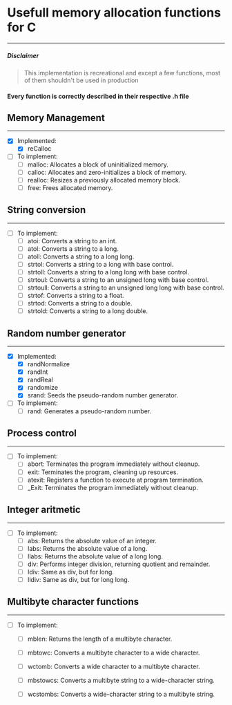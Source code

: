 # Usefull memory allocation functions for C
---

##### Disclaimer
> This implementation is recreational and except a few functions, most of them shouldn't be used in
> production

#### Every function is correctly described in their respective .h file
## Memory Management
---
- [x] Implemented:
    - [x] reCalloc

- [ ] To implement:
    - [ ] malloc: Allocates a block of uninitialized memory.
    - [ ] calloc: Allocates and zero-initializes a block of memory.
    - [ ] realloc: Resizes a previously allocated memory block.
    - [ ] free: Frees allocated memory.

## String conversion
---
- [ ] To implement:
    - [ ] atoi: Converts a string to an int.
    - [ ] atol: Converts a string to a long.
    - [ ] atoll: Converts a string to a long long.
    - [ ] strtol: Converts a string to a long with base control.
    - [ ] strtoll: Converts a string to a long long with base control.
    - [ ] strtoul: Converts a string to an unsigned long with base control.
    - [ ] strtoull: Converts a string to an unsigned long long with base control.
    - [ ] strtof: Converts a string to a float.
    - [ ] strtod: Converts a string to a double.
    - [ ] strtold: Converts a string to a long double.

## Random number generator
---
- [x] Implemented:
    - [x] randNormalize
    - [x] randInt
    - [x] randReal
    - [x] randomize
    - [x] srand: Seeds the pseudo-random number generator.
- [ ] To implement:
    - [ ] rand: Generates a pseudo-random number.

## Process control
---
- [ ]  To implement:
    - [ ] abort: Terminates the program immediately without cleanup.
    - [ ] exit: Terminates the program, cleaning up resources.
    - [ ] atexit: Registers a function to execute at program termination.
    - [ ] _Exit: Terminates the program immediately without cleanup.

## Integer aritmetic
---
- [ ] To implement:
    - [ ] abs: Returns the absolute value of an integer.
    - [ ] labs: Returns the absolute value of a long.
    - [ ] llabs: Returns the absolute value of a long long.
    - [ ] div: Performs integer division, returning quotient and remainder.
    - [ ] ldiv: Same as div, but for long.
    - [ ] lldiv: Same as div, but for long long.

## Multibyte character functions
---
- [ ] To implement:
    - [ ] mblen: Returns the length of a multibyte character.
    - [ ] mbtowc: Converts a multibyte character to a wide character.
    - [ ] wctomb: Converts a wide character to a multibyte character.
    - [ ] mbstowcs: Converts a multibyte string to a wide-character string.
    - [ ] wcstombs: Converts a wide-character string to a multibyte string.

